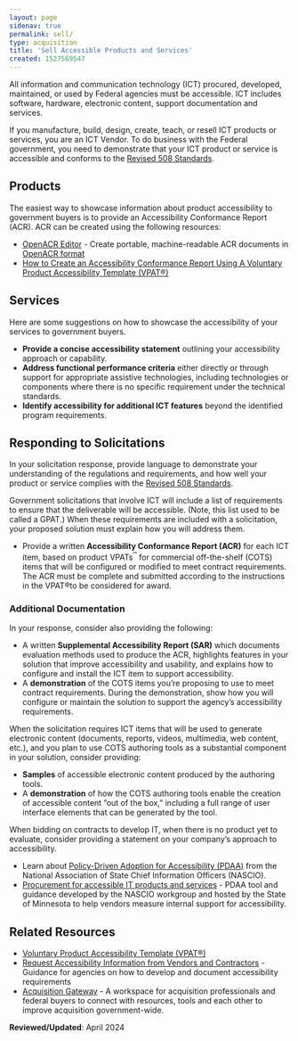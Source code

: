 ```yaml
---
layout: page
sidenav: true
permalink: sell/
type: acquisition
title: 'Sell Accessible Products and Services'
created: 1527569547
---
```


All information and communication technology (ICT) procured, developed, maintained, or used by Federal agencies must be accessible. ICT includes software, hardware, electronic content, support documentation and services.

If you manufacture, build, design, create, teach, or resell ICT products or services, you are an ICT Vendor. To do business with the Federal government, you need to demonstrate that your ICT product or service is accessible and conforms to the [Revised 508 Standards][1].

## Products

The easiest way to showcase information about product accessibility to government buyers is to provide an Accessibility Conformance Report (ACR). ACR can be created using the following resources:

  * [OpenACR Editor](https://acreditor.section508.gov/) - Create portable, machine-readable ACR documents in [OpenACR format](https://github.com/gsa/openacr)
  * [How to Create an Accessibility Conformance Report Using A Voluntary Product Accessibility Template (VPAT®)][2]

## Services

Here are some suggestions on how to showcase the accessibility of your services to government buyers.

  * **Provide a concise accessibility statement** outlining your accessibility approach or capability.
  * **Address functional performance criteria** either directly or through support for appropriate assistive technologies, including technologies or components where there is no specific requirement under the technical standards.
  * **Identify accessibility for additional ICT features** beyond the identified program requirements.

## Responding to Solicitations

In your solicitation response, provide language to demonstrate your understanding of the regulations and requirements, and how well your product or service complies with the [Revised 508 Standards][1].

Government solicitations that involve ICT will include a list of requirements to ensure that the deliverable will be accessible. (Note, this list used to be called a GPAT.) When these requirements are included with a solicitation, your proposed solution must explain how you will address them.

  * Provide a written **Accessibility Conformance Report (ACR)** for each ICT item, based on product VPATs<sup>&trade;</sup> for commercial off-the-shelf (COTS) items that will be configured or modified to meet contract requirements. The ACR must be complete and submitted according to the instructions in the VPAT&reg;to be considered for award.

### Additional Documentation

In your response, consider also providing the following:

  * A written **Supplemental Accessibility Report (SAR)** which documents evaluation methods used to produce the ACR, highlights features in your solution that improve accessibility and usability, and explains how to configure and install the ICT item to support accessibility.
  * A **demonstration** of the COTS items you&rsquo;re proposing to use to meet contract requirements. During the demonstration, show how you will configure or maintain the solution to support the agency&rsquo;s accessibility requirements.

When the solicitation requires ICT items that will be used to generate electronic content (documents, reports, videos, multimedia, web content, etc.), and you plan to use COTS authoring tools as a substantial component in your solution, consider providing:

  * **Samples** of accessible electronic content produced by the authoring tools.
  * A **demonstration** of how the COTS authoring tools enable the creation of accessible content &rdquo;out of the box,&rdquo; including a full range of user interface elements that can be generated by the tool.

When bidding on contracts to develop IT, when there is no product yet to evaluate, consider providing a statement on your company&rsquo;s approach to accessibility.

  * Learn about [Policy-Driven Adoption for Accessibility (PDAA)][3] from the National Association of State Chief Information Officers (NASCIO).
  * [Procurement for accessible IT products and services][4] - PDAA tool and guidance developed by the NASCIO workgroup and hosted by the State of Minnesota to help vendors measure internal support for accessibility.

## Related Resources
  * [Voluntary Product Accessibility Template (VPAT&reg;)][2]
  * [Request Accessibility Information from Vendors and Contractors][5] - Guidance for agencies on how to develop and document accessibility requirements
  * [Acquisition Gateway][6] - A workspace for acquisition professionals and federal buyers to connect with resources, tools and each other to improve acquisition government-wide.

**Reviewed/Updated**: April 2024


 [1]: https://www.access-board.gov/guidelines-and-standards/communications-and-it/about-the-ict-refresh/final-rule
 [2]: {{site.baseurl}}/sell/how-to-create-acr-with-vpat/
 [3]: https://www.nascio.org/resource-center/resources/accessibility-in-it-procurement-part-1/
 [4]: https://mn.gov/mnit/about-mnit/accessibility/
 [5]: {{site.baseurl}}/buy/request-accessibility-information
 [6]: https://www.gsa.gov/tools/supply-procurement-etools/acquisition-gateway